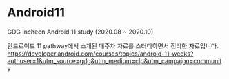 # Android11
GDG Incheon Android 11 study (2020.08 ~ 2020.10)

안드로이드 11 pathway에서 소개된 매주차 자료를 스터디하면서 정리한 자료입니다. 
https://developer.android.com/courses/topics/android-11-weeks?authuser=1&utm_source=gdg&utm_medium=clp&utm_campaign=community
